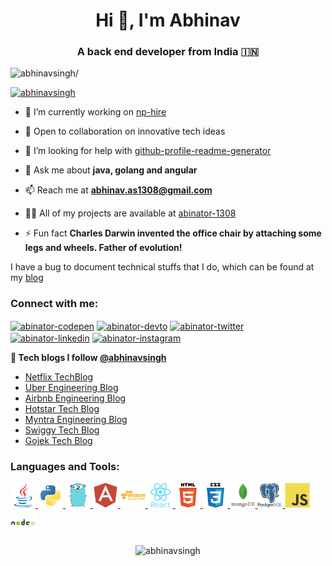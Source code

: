 <h1 align="center">Hi 👋, I'm Abhinav</h1>

<h3 align="center">A back end developer from India 🇮🇳</h3>
<p align="left"> <img src=https://komarev.com/ghpvc/?username=abinator-1308 alt=abhinavsingh/> </p>

<p align="left"> <a href="https://twitter.com/bot_pragmatic" target="blank"><img src="https://img.shields.io/twitter/follow/abhinavsingh?logo=twitter&style=for-the-badge" alt="abhinavsingh" /></a> </p>


- 🔭 I’m currently working on [np-hire](https://github.com/abinator-1308/nphire)

- 👯 Open to collaboration on innovative tech ideas

- 🤔 I’m looking for help with [github-profile-readme-generator](https://github.com/rahuldkjain/github-profile-readme-generator)

- 💬 Ask me about **java, golang and angular**

- 📫 Reach me at **abhinav.as1308@gmail.com**

- 👨‍💻 All of my projects are available at [abinator-1308](https://abinator.github.io)

- ⚡ Fun fact **Charles Darwin invented the office chair by attaching some legs and wheels. Father of evolution!**

I have a bug to document technical stuffs that I do, which can be found at my [blog](https://abinator.github.io/blog)

<h3 align="left">Connect with me:</h3>
<p align="left">
<a href="https://codepen.io/abinator-1308" target="blank"><img align="center" src="https://cdn.jsdelivr.net/npm/simple-icons@3.0.1/icons/codepen.svg" alt="abinator-codepen" height="30" width="40" /></a>
<a href="https://dev.to/abinator_1308" target="blank"><img align="center" src="https://cdn.jsdelivr.net/npm/simple-icons@3.0.1/icons/dev-dot-to.svg" alt="abinator-devto" height="30" width="40" /></a>
<a href="https://twitter.com/bot_pragmatic" target="blank"><img align="center" src="https://cdn.jsdelivr.net/npm/simple-icons@3.0.1/icons/twitter.svg" alt="abinator-twitter" height="30" width="40" /></a>
<a href="https://www.linkedin.com/in/abinator-1308/" target="blank"><img align="center" src="https://cdn.jsdelivr.net/npm/simple-icons@3.0.1/icons/linkedin.svg" alt="abinator-linkedin" height="30" width="40" /></a>
<a href="https://www.instagram.com/abinator_1308/" target="blank"><img align="center" src="https://cdn.jsdelivr.net/npm/simple-icons@3.0.1/icons/instagram.svg" alt="abinator-instagram" height="30" width="40" /></a>
</p>

**📕 Tech blogs I follow [@abhinavsingh](https://dev.to/abinator_1308)**
<!-- BLOG-POST-LIST:START -->
- [Netflix TechBlog](https://netflixtechblog.com/)
- [Uber Engineering Blog](https://eng.uber.com/)
- [Airbnb Engineering Blog](https://medium.com/airbnb-engineering/airbnb-engineering-infrastructure/home)
- [Hotstar Tech Blog](https://blog.hotstar.com/)
- [Myntra Engineering Blog](https://medium.com/myntra-engineering)
- [Swiggy Tech Blog](https://bytes.swiggy.com/)
- [Gojek Tech Blog](https://www.gojek.io/blog)
<!-- BLOG-POST-LIST:END -->

<h3 align="left">Languages and Tools:</h3>
<p align="left">
  <a href="https://www.java.com/en/" target="_blank"> <img src="https://raw.githubusercontent.com/devicons/devicon/master/icons/java/java-original.svg" alt="java" width="40" height="40"/> </a>
  <a href="https://www.python.org" target="_blank"> <img src="https://raw.githubusercontent.com/devicons/devicon/master/icons/python/python-original.svg" alt="python" width="40" height="40"/> </a>
  <a href="https://golang.org/" target="_blank"> <img src="https://raw.githubusercontent.com/devicons/devicon/master/icons/go/go-original.svg" alt="go" width="40" height="40"/> </a>
  <a href="https://angular.io/" target="_blank"> <img src="https://raw.githubusercontent.com/devicons/devicon/master/icons/angularjs/angularjs-plain.svg" alt="angular" width="40" height="40"/> </a>
  <a href="https://aws.amazon.com/free/?trk=ps_a134p000003yhlXAAQ&trkCampaign=acq_paid_search_brand&sc_channel=ps&sc_campaign=acquisition_IN&sc_publisher=google&sc_category=core-main&sc_country=IN&sc_geo=APAC&sc_outcome=Acquisition&sc_detail=aws&sc_content=Brand_Core_aws_e&sc_matchtype=e&sc_segment=453325184782&sc_medium=ACQ-P|PS-GO|Brand|Desktop|SU|Core-Main|Core|IN|EN|Text&s_kwcid=AL!4422!3!453325184782!e!!g!!aws&ef_id=Cj0KCQjw5PGFBhC2ARIsAIFIMNdYQ6fHt9voqZ7n7BZ42zpxJpHDvpLzYwDf8zzlKJyVhgOEoyw_dzQaAiVKEALw_wcB:G:s&s_kwcid=AL!4422!3!453325184782!e!!g!!aws&all-free-tier.sort-by=item.additionalFields.SortRank&all-free-tier.sort-order=asc&awsf.Free%20Tier%20Types=*all&awsf.Free%20Tier%20Categories=*all" target="_blank"> <img src="https://raw.githubusercontent.com/devicons/devicon/master/icons/amazonwebservices/amazonwebservices-plain-wordmark.svg" alt="aws" width="40" height="40"/> </a>
  <a href="https://reactjs.org/" target="_blank"> <img src="https://raw.githubusercontent.com/devicons/devicon/master/icons/react/react-original-wordmark.svg" alt="react" width="40" height="40"/> </a>
    <a href="https://www.w3.org/html/" target="_blank"> <img src="https://raw.githubusercontent.com/devicons/devicon/master/icons/html5/html5-original-wordmark.svg" alt="html5" width="40" height="40"/> </a>
    <a href="https://www.w3schools.com/css/" target="_blank"> <img src="https://raw.githubusercontent.com/devicons/devicon/master/icons/css3/css3-original-wordmark.svg" alt="css3" width="40" height="40"/> </a>
  <a href="https://www.mongodb.com/" target="_blank"> <img src="https://raw.githubusercontent.com/devicons/devicon/master/icons/mongodb/mongodb-original-wordmark.svg" alt="mongodb" width="40" height="40"/> </a>
    <a href="https://www.postgresql.org" target="_blank"> <img src="https://raw.githubusercontent.com/devicons/devicon/master/icons/postgresql/postgresql-original-wordmark.svg" alt="postgresql" width="40" height="40"/> </a>
    <a href="https://developer.mozilla.org/en-US/docs/Web/JavaScript" target="_blank"> <img src="https://raw.githubusercontent.com/devicons/devicon/master/icons/javascript/javascript-original.svg" alt="javascript" width="40" height="40"/> </a>
      <a href="https://nodejs.org" target="_blank"> <img src="https://raw.githubusercontent.com/devicons/devicon/master/icons/nodejs/nodejs-original-wordmark.svg" alt="nodejs" width="40" height="40"/> </a>
    </p>


<p align="center"> <img src=https://github-readme-stats.vercel.app/api?username=abinator-1308&show_icons=true alt=abhinavsingh /> </p>
